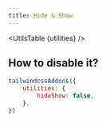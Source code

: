 ```yaml
---
title: Hide & Show
---
```


<script>
	import UtilsTable from '$lib/UtilsTable.svelte'
	import {getUtilities} from '$utils/tailwind.js'
	import hideShow from 'tailwindcss-addons/src/utilities/hideShow.cjs'
	const utilities = getUtilities(hideShow.handler);
</script>

<UtilsTable {utilities} />

## How to disable it?

```js
tailwindcssAddons({
    utilities: {
        hideShow: false,
    },
})
```
